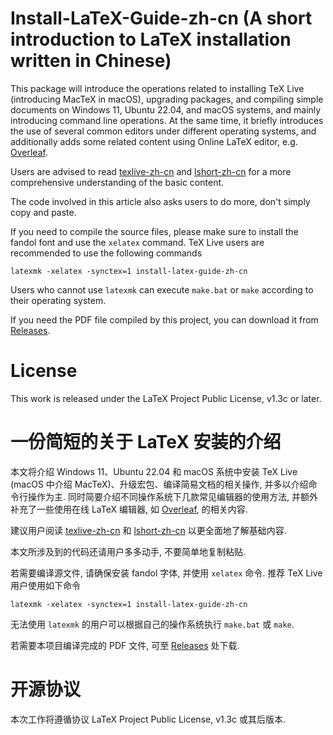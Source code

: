 # Install-LaTeX-Guide-zh-cn (A short introduction to LaTeX installation written in Chinese)

This package will introduce the operations related to installing TeX Live (introducing MacTeX in macOS), upgrading packages, and compiling simple documents on Windows 11, Ubuntu 22.04, and macOS systems, and mainly introducing command line operations.
At the same time, it briefly introduces the use of several common editors under different operating systems, and additionally adds some related content using Online LaTeX editor, e.g. [Overleaf](https://www.overleaf.com).

Users are advised to read [texlive-zh-cn](https://www.tug.org/texlive/doc/texlive-zh-cn/texlive-zh-cn.pdf) and [lshort-zh-cn](http://mirrors.ctan.org/info/lshort/chinese/lshort-zh-cn.pdf) for a more comprehensive understanding of the basic content.

The code involved in this article also asks users to do more, don't simply copy and paste.

If you need to compile the source files, please make sure to install the fandol font and use the `xelatex` command.
TeX Live users are recommended to use the following commands
```
latexmk -xelatex -synctex=1 install-latex-guide-zh-cn
```
Users who cannot use `latexmk` can execute `make.bat` or `make` according to their operating system.

If you need the PDF file compiled by this project, you can download it from [Releases](https://github.com/OsbertWang/install-latex-zh-cn/releases/latest).

# License

This work is released under the LaTeX Project Public License, v1.3c or later.

# 一份简短的关于 LaTeX 安装的介绍

本文将介绍 Windows 11、Ubuntu 22.04 和 macOS 系统中安装 TeX Live (macOS 中介绍 MacTeX)、升级宏包、编译简易文档的相关操作, 并多以介绍命令行操作为主.
同时简要介绍不同操作系统下几款常见编辑器的使用方法, 并额外补充了一些使用在线 LaTeX 编辑器, 如 [Overleaf](https://www.overleaf.com), 的相关内容.

建议用户阅读 [texlive-zh-cn](https://www.tug.org/texlive/doc/texlive-zh-cn/texlive-zh-cn.pdf) 和 [lshort-zh-cn](http://mirrors.ctan.org/info/lshort/chinese/lshort-zh-cn.pdf) 以更全面地了解基础内容.

本文所涉及到的代码还请用户多多动手, 不要简单地复制粘贴.

若需要编译源文件, 请确保安装 fandol 字体, 并使用 `xelatex` 命令.
推荐 TeX Live 用户使用如下命令
```
latexmk -xelatex -synctex=1 install-latex-guide-zh-cn
```
无法使用 `latexmk` 的用户可以根据自己的操作系统执行 `make.bat` 或 `make`.

若需要本项目编译完成的 PDF 文件, 可至 [Releases](https://github.com/OsbertWang/install-latex-zh-cn/releases/latest) 处下载.

# 开源协议

本次工作将遵循协议 LaTeX Project Public License, v1.3c 或其后版本.
